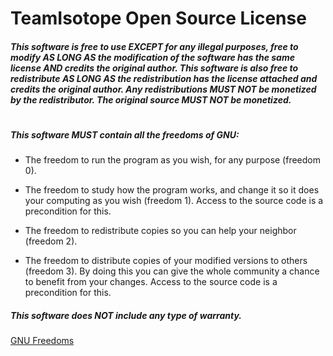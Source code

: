 # TeamIsotope Open Source License

##### This software is free to use EXCEPT for any illegal purposes, free to modify AS LONG AS the modification of the software has the same license AND credits the original author. This software is also free to redistribute AS LONG AS the redistribution has the license attached and credits the original author. Any redistributions MUST NOT be monetized by the redistributor. The original source MUST NOT be monetized.
#
##### This software MUST contain all the freedoms of GNU:

* The freedom to run the program as you wish, for any purpose (freedom 0).

* The freedom to study how the program works, and change it so it does your computing as you wish (freedom 1). Access to the source code is a precondition for this.

* The freedom to redistribute copies so you can help your neighbor (freedom 2).

* The freedom to distribute copies of your modified versions to others (freedom 3). By doing this you can give the whole community a chance to benefit from your changes. Access to the source code is a precondition for this.

##### This software does NOT include any type of warranty.

[GNU Freedoms](https://www.gnu.org/philosophy/free-sw.en.html)
